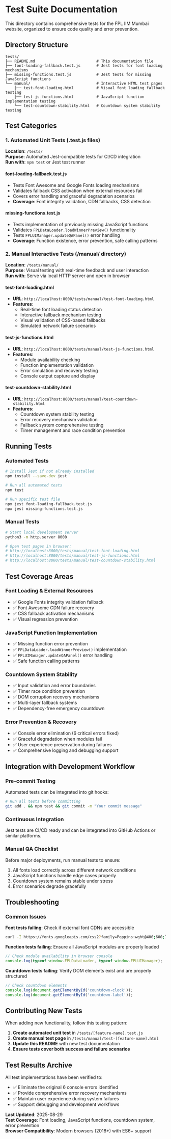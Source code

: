 # Test Suite Documentation

This directory contains comprehensive tests for the FPL IIM Mumbai website, organized to ensure code quality and error prevention.

## Directory Structure

```
tests/
├── README.md                           # This documentation file
├── font-loading-fallback.test.js       # Jest tests for font loading mechanisms
├── missing-functions.test.js           # Jest tests for missing JavaScript functions
└── manual/                             # Interactive HTML test pages
    ├── test-font-loading.html          # Visual font loading fallback testing
    ├── test-js-functions.html          # JavaScript function implementation testing
    └── test-countdown-stability.html   # Countdown system stability testing
```

## Test Categories

### 1. **Automated Unit Tests (.test.js files)**

**Location**: `/tests/`  
**Purpose**: Automated Jest-compatible tests for CI/CD integration  
**Run with**: `npm test` or Jest test runner

#### **font-loading-fallback.test.js**

- Tests Font Awesome and Google Fonts loading mechanisms
- Validates fallback CSS activation when external resources fail
- Covers error handling and graceful degradation scenarios
- **Coverage**: Font integrity validation, CDN fallbacks, CSS detection

#### **missing-functions.test.js**

- Tests implementation of previously missing JavaScript functions
- Validates `FPLDataLoader.loadWinnerPreview()` functionality
- Tests `FPLUIManager.updateQAPanel()` error handling
- **Coverage**: Function existence, error prevention, safe calling patterns

### 2. **Manual Interactive Tests (/manual/ directory)**

**Location**: `/tests/manual/`  
**Purpose**: Visual testing with real-time feedback and user interaction  
**Run with**: Serve via local HTTP server and open in browser

#### **test-font-loading.html**

- **URL**: `http://localhost:8000/tests/manual/test-font-loading.html`
- **Features**:
  - Real-time font loading status detection
  - Interactive fallback mechanism testing
  - Visual validation of CSS-based fallbacks
  - Simulated network failure scenarios

#### **test-js-functions.html**

- **URL**: `http://localhost:8000/tests/manual/test-js-functions.html`
- **Features**:
  - Module availability checking
  - Function implementation validation
  - Error simulation and recovery testing
  - Console output capture and display

#### **test-countdown-stability.html**

- **URL**: `http://localhost:8000/tests/manual/test-countdown-stability.html`
- **Features**:
  - Countdown system stability testing
  - Error recovery mechanism validation
  - Fallback system comprehensive testing
  - Timer management and race condition prevention

## Running Tests

### **Automated Tests**

```bash
# Install Jest if not already installed
npm install --save-dev jest

# Run all automated tests
npm test

# Run specific test file
npx jest font-loading-fallback.test.js
npx jest missing-functions.test.js
```

### **Manual Tests**

```bash
# Start local development server
python3 -m http.server 8000

# Open test pages in browser:
# http://localhost:8000/tests/manual/test-font-loading.html
# http://localhost:8000/tests/manual/test-js-functions.html
# http://localhost:8000/tests/manual/test-countdown-stability.html
```

## Test Coverage Areas

### **Font Loading & External Resources**

- ✅ Google Fonts integrity validation fallback
- ✅ Font Awesome CDN failure recovery
- ✅ CSS fallback activation mechanisms
- ✅ Visual regression prevention

### **JavaScript Function Implementation**

- ✅ Missing function error prevention
- ✅ `FPLDataLoader.loadWinnerPreview()` implementation
- ✅ `FPLUIManager.updateQAPanel()` error handling
- ✅ Safe function calling patterns

### **Countdown System Stability**

- ✅ Input validation and error boundaries
- ✅ Timer race condition prevention
- ✅ DOM corruption recovery mechanisms
- ✅ Multi-layer fallback systems
- ✅ Dependency-free emergency countdown

### **Error Prevention & Recovery**

- ✅ Console error elimination (6 critical errors fixed)
- ✅ Graceful degradation when modules fail
- ✅ User experience preservation during failures
- ✅ Comprehensive logging and debugging support

## Integration with Development Workflow

### **Pre-commit Testing**

Automated tests can be integrated into git hooks:

```bash
# Run all tests before committing
git add . && npm test && git commit -m "Your commit message"
```

### **Continuous Integration**

Jest tests are CI/CD ready and can be integrated into GitHub Actions or similar platforms.

### **Manual QA Checklist**

Before major deployments, run manual tests to ensure:

1. All fonts load correctly across different network conditions
2. JavaScript functions handle edge cases properly
3. Countdown system remains stable under stress
4. Error scenarios degrade gracefully

## Troubleshooting

### **Common Issues**

**Font tests failing**: Check if external font CDNs are accessible

```bash
curl -I https://fonts.googleapis.com/css2?family=Poppins:wght@400;600;700
```

**Function tests failing**: Ensure all JavaScript modules are properly loaded

```javascript
// Check module availability in browser console
console.log(typeof window.FPLDataLoader, typeof window.FPLUIManager);
```

**Countdown tests failing**: Verify DOM elements exist and are properly structured

```javascript
// Check countdown elements
console.log(document.getElementById('countdown-clock'));
console.log(document.getElementById('countdown-label'));
```

## Contributing New Tests

When adding new functionality, follow this testing pattern:

1. **Create automated unit test** in `/tests/[feature-name].test.js`
2. **Create manual test page** in `/tests/manual/test-[feature-name].html`
3. **Update this README** with new test documentation
4. **Ensure tests cover both success and failure scenarios**

## Test Results Archive

All test implementations have been verified to:

- ✅ Eliminate the original 6 console errors identified
- ✅ Provide comprehensive error recovery mechanisms
- ✅ Maintain user experience during system failures
- ✅ Support debugging and development workflows

**Last Updated**: 2025-08-29  
**Test Coverage**: Font loading, JavaScript functions, countdown system, error prevention  
**Browser Compatibility**: Modern browsers (2018+) with ES6+ support
